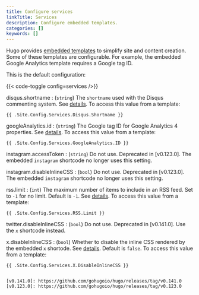 ```yaml
---
title: Configure services
linkTitle: Services
description: Configure embedded templates.
categories: []
keywords: []
---
```


Hugo provides [embedded templates](g) to simplify site and content creation. Some of these templates are configurable. For example, the embedded Google Analytics template requires a Google tag ID.

This is the default configuration:

{{< code-toggle config=services />}}

disqus.shortname
: (`string`) The `shortname` used with the Disqus commenting system. See&nbsp;[details](/templates/embedded/#disqus). To access this value from a template:

  ```go-html-template
  {{ .Site.Config.Services.Disqus.Shortname }}
  ```

googleAnalytics.id
: (`string`) The Google tag ID for Google Analytics 4 properties. See&nbsp;[details](/templates/embedded/#google-analytics). To access this value from a template:

  ```go-html-template
  {{ .Site.Config.Services.GoogleAnalytics.ID }}
  ```

instagram.accessToken <!-- TODO: Remove when no longer in docs.yaml -->
: (`string`) Do not use. Deprecated in [v0.123.0]. The embedded `instagram` shortcode no longer uses this setting.

instagram.disableInlineCSS <!-- TODO: Remove when no longer in docs.yaml -->
: (`bool`) Do not use. Deprecated in [v0.123.0]. The embedded `instagram` shortcode no longer uses this setting.

rss.limit
: (`int`) The maximum number of items to include in an RSS feed. Set to `-1` for no limit. Default is `-1`. See&nbsp;[details](/templates/rss/). To access this value from a template:

  ```go-html-template
  {{ .Site.Config.Services.RSS.Limit }}
  ```

twitter.disableInlineCSS <!-- TODO: Remove when no longer in docs.yaml -->
: (`bool`) Do not use. Deprecated in [v0.141.0]. Use the `x` shortcode instead.

x.disableInlineCSS
: (`bool`) Whether to disable the inline CSS rendered by the embedded `x` shortode. See&nbsp;[details](/shortcodes/x/#privacy). Default is `false`. To access this value from a template:

  ```go-html-template
  {{ .Site.Config.Services.X.DisableInlineCSS }}


[v0.141.0]: https://github.com/gohugoio/hugo/releases/tag/v0.141.0
[v0.123.0]: https://github.com/gohugoio/hugo/releases/tag/v0.123.0
